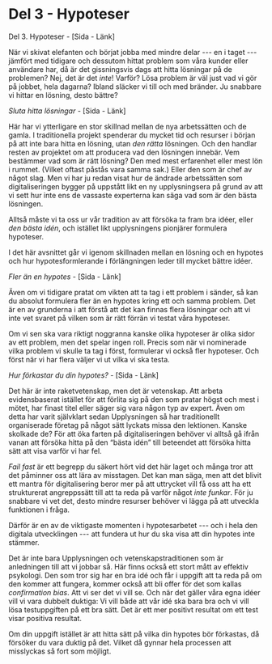 # Del 3 - Hypoteser

Del 3. Hypoteser _-_ \[Sida - Länk\]

När vi skivat elefanten och börjat jobba med mindre delar --- en i taget --- jämfört med tidigare och dessutom hittat problem som våra kunder eller användare har, då är det gissningsvis dags att hitta lösningar på de problemen? Nej, det är det _inte_! Varför? Lösa problem är väl just vad vi gör på jobbet, hela dagarna? Ibland släcker vi till och med bränder. Ju snabbare vi hittar en lösning, desto bättre?

_Sluta hitta lösningar -_ \[Sida - Länk\]

Här har vi ytterligare en stor skillnad mellan de nya arbetssätten och de gamla. I traditionella projekt spenderar du mycket tid och resurser i början på att inte bara hitta en lösning, utan _den rätta_ lösningen. Och den handlar resten av projektet om att producera vad den lösningen innebär. Vem bestämmer vad som är rätt lösning? Den med mest erfarenhet eller mest lön i rummet. \(Vilket oftast påstås vara samma sak.\) Eller den som är chef av något slag. Men vi har ju redan visat hur de ändrade arbetssätten som digitaliseringen bygger på uppstått likt en ny upplysningsera på grund av att vi sett hur inte ens de vassaste experterna kan säga vad som är den bästa lösningen.

Alltså måste vi ta oss ur vår tradition av att försöka ta fram bra idéer, eller _den bästa idén_, och istället likt upplysningens pionjärer formulera hypoteser.

I det här avsnittet går vi igenom skillnaden mellan en lösning och en hypotes och hur hypotesformlerande i förlängningen leder till mycket bättre idéer.

_Fler än en hypotes -_ \[Sida - Länk\]

Även om vi tidigare pratat om vikten att ta tag i ett problem i sänder, så kan du absolut formulera fler än en hypotes kring ett och samma problem. Det är en av grunderna i att förstå att det kan finnas flera lösningar och att vi inte vet svaret på vilken som är rätt förrän vi testat våra hypoteser.

Om vi sen ska vara riktigt noggranna kanske olika hypoteser är olika sidor av ett problem, men det spelar ingen roll. Precis som när vi nominerade vilka problem vi skulle ta tag i först, formulerar vi också fler hypoteser. Och först när vi har flera väljer vi ut vilka vi ska testa.

_Hur förkastar du din hypotes? -_ \[Sida - Länk\]

Det här är inte raketvetenskap, men det är vetenskap. Att arbeta evidensbaserat istället för att förlita sig på den som pratar högst och mest i mötet, har finast titel eller säger sig vara någon typ av expert. Även om detta har varit självklart sedan Upplysningen så har traditionellt organiserade företag på något sätt lyckats missa den lektionen. Kanske skolkade de? För att öka farten på digitaliseringen behöver vi alltså gå ifrån vanan att försöka hitta på den “bästa idén” till beteendet att försöka hitta sätt att visa varför vi har fel.

_Fail fast_ är ett begrepp du säkert hört vid det här laget och många tror att det påminner oss att lära av misstagen. Det kan man säga, men att det blivit ett mantra för digitalisering beror mer på att uttrycket vill få oss att ha ett strukturerat angreppssätt till att ta reda på varför något _inte funkar_. För ju snabbare vi vet det, desto mindre resurser behöver vi lägga på att utveckla funktionen i fråga.

Därför är en av de viktigaste momenten i hypotesarbetet --- och i hela den digitala utvecklingen --- att fundera ut hur du ska visa att din hypotes inte stämmer.

Det är inte bara Upplysningen och vetenskapstraditionen som är anledningen till att vi jobbar så. Här finns också ett stort mått av effektiv psykologi. Den som tror sig har en bra idé och får i uppgift att ta reda på om den kommer att fungera, kommer också att bli offer för det som kallas _confirmation bias_. Att vi ser det vi vill se. Och när det gäller våra egna idéer vill vi vara dubbelt duktiga: Vi vill både att vår idé ska bara bra och vi vill lösa testuppgiften på ett bra sätt. Det är ett mer positivt resultat om ett test visar positiva resultat.

Om din uppgift istället är att hitta sätt på vilka din hypotes bör förkastas, då försöker du vara duktig på det. Vilket då gynnar hela processen att misslyckas så fort som möjligt.

